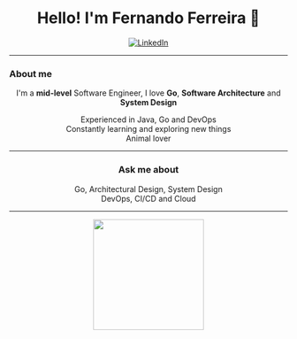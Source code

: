 <h1 align="center">Hello! I'm Fernando Ferreira 👋</h1>

<p align="center">
  <a href="https://www.linkedin.com/in/fernando-balieiro-ferreira-dev"><img src="https://img.shields.io/badge/-LinkedIn-0077B5?logo=linkedin&logoColor=white&style=for-the-badge" alt="LinkedIn"></a>
</p>

---

### About me

<p align="center">
I'm a <b>mid-level</b> Software Engineer, I love <b>Go</b>, <b>Software Architecture</b> and <b>System Design</b>
</p>

<!-- <ul>
  <li>Experienced in Java, Go and DevOps</li>
  <li>Constantly learning and exploring new things</li>
  <li>Animal lover</li>
</ul> -->
<p align="center">
  Experienced in Java, Go and DevOps</br>
  Constantly learning and exploring new things</br>
  Animal lover
</p>

---

<h3 align="center">Ask me about</h3>
<p align="center">
  Go, Architectural Design, System Design</br>
  DevOps, CI/CD and Cloud</br>
</p>

---

<p align="center">
  <a href="https://github.com/fernandoonrails">
    <img height=200 align="center" src="https://github-readme-stats.vercel.app/api/top-langs?username=fernandoonrails&layout=compact&langs_count=8&card_width=320&theme=radical" />
  </a>
</p>
